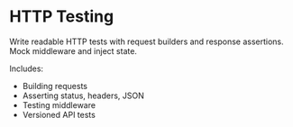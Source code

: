 # HTTP Testing

Write readable HTTP tests with request builders and response assertions. Mock middleware and inject state.

Includes:
- Building requests
- Asserting status, headers, JSON
- Testing middleware
- Versioned API tests

